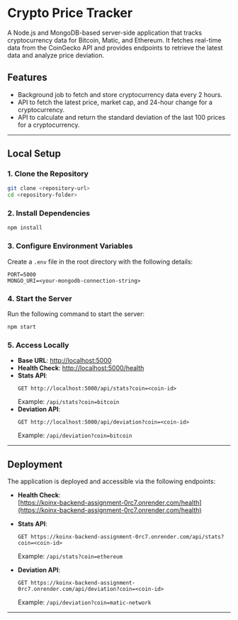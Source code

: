 # Crypto Price Tracker  

A Node.js and MongoDB-based server-side application that tracks cryptocurrency data for Bitcoin, Matic, and Ethereum. It fetches real-time data from the CoinGecko API and provides endpoints to retrieve the latest data and analyze price deviation.  

## Features  
- Background job to fetch and store cryptocurrency data every 2 hours.  
- API to fetch the latest price, market cap, and 24-hour change for a cryptocurrency.  
- API to calculate and return the standard deviation of the last 100 prices for a cryptocurrency.   

---

## Local Setup  

### 1. Clone the Repository  
```bash  
git clone <repository-url>  
cd <repository-folder>  
```  

### 2. Install Dependencies  
```bash  
npm install  
```  

### 3. Configure Environment Variables  
Create a `.env` file in the root directory with the following details:  
```env  
PORT=5000  
MONGO_URI=<your-mongodb-connection-string>  
```  

### 4. Start the Server  
Run the following command to start the server:  
```bash  
npm start  
```  

### 5. Access Locally  
- **Base URL**: [http://localhost:5000](http://localhost:5000)  
- **Health Check**: [http://localhost:5000/health](http://localhost:5000/health)  
- **Stats API**:  
  ```  
  GET http://localhost:5000/api/stats?coin=<coin-id>  
  ```  
  Example: `/api/stats?coin=bitcoin`  
- **Deviation API**:  
  ```  
  GET http://localhost:5000/api/deviation?coin=<coin-id>  
  ```  
  Example: `/api/deviation?coin=bitcoin`  

---

## Deployment  

The application is deployed and accessible via the following endpoints:  

- **Health Check**:  
  [https://koinx-backend-assignment-0rc7.onrender.com/health](https://koinx-backend-assignment-0rc7.onrender.com/health)  

- **Stats API**:  
  ```  
  GET https://koinx-backend-assignment-0rc7.onrender.com/api/stats?coin=<coin-id>  
  ```  
  Example: `/api/stats?coin=ethereum`  

- **Deviation API**:  
  ```  
  GET https://koinx-backend-assignment-0rc7.onrender.com/api/deviation?coin=<coin-id>  
  ```  
  Example: `/api/deviation?coin=matic-network`  

--- 

